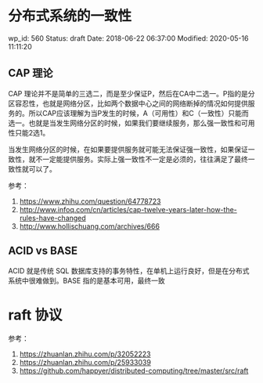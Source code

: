 # 分布式系统的一致性


wp_id: 560
Status: draft
Date: 2018-06-22 06:37:00
Modified: 2020-05-16 11:11:20


## CAP 理论

CAP 理论并不是简单的三选二，而是至少保证P，然后在CA中二选一。P指的是分区容忍性，也就是网络分区，比如两个数据中心之间的网络断掉的情况如何提供服务的。所以CAP应该理解为当P发生的时候，A（可用性）和C（一致性）只能而选一。也就是当发生网络分区的时候，如果我们要继续服务，那么强一致性和可用性只能2选1。

当发生网络分区的时候，在如果要提供服务就可能无法保证强一致性，如果保证一致性，就不一定能提供服务。实际上强一致性不一定是必须的，往往满足了最终一致性就可以了。

参考：

1. https://www.zhihu.com/question/64778723
2. http://www.infoq.com/cn/articles/cap-twelve-years-later-how-the-rules-have-changed
3. http://www.hollischuang.com/archives/666


## ACID vs BASE

ACID 就是传统 SQL 数据库支持的事务特性，在单机上运行良好，但是在分布式系统中很难做到。BASE 指的是基本可用，最终一致

# raft 协议

参考：

1. https://zhuanlan.zhihu.com/p/32052223
2. https://zhuanlan.zhihu.com/p/25933039
3. https://github.com/happyer/distributed-computing/tree/master/src/raft